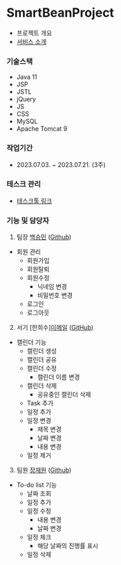 # SmartBeanProject
- 프로젝트 개요
- [서비스 소개](https://www.canva.com/design/DAFnjGL2kvU/dbFV5RBkqk7ZTckhyc7xpA/edit?utm_content=DAFnjGL2kvU&utm_campaign=designshare&utm_medium=link2&utm_source=sharebutton)

### 기술스택
- Java 11
- JSP
- JSTL
- jQuery
- JS
- CSS
- MySQL
- Apache Tomcat 9

[//]: # (- [이미지태그]&#40;이미지주소&#41;)

[//]: # (- <img src="이미지주소" width="300px">)

### 작업기간
- 2023.07.03. ~ 2023.07.21. (3주)

### 테스크 관리
- [테스크툴 링크](https://www.notion.so/sally-/ef1ce57526c1471bb86643788b159599?v=5ce957f28c834df09c15b25d019d3ece&pvs=4)

### 기능 및 담당자
1. 팀장 [백승민](Mailto:qortmdals120@gmail.com) ([Github](http://github.com/alstmd7))
  - 회원 관리
    - 회원가입
    - 회원탈퇴
    - 회원수정
      - 닉네임 변경
      - 비밀번호 변경
    - 로그인
    - 로그아웃
2. 서기 [한희수][이메일](mailto:juntu09@gmail.com) ([GitHub](https://github.com/hee-duck))
  - 캘린더 기능
    - 캘린더 생성
    - 캘린더 공유
    - 캘린더 수정
      - 캘린더 이름 변경
    - 캘린더 삭제
      - 공유중인 캘린더 삭제
    - Task 추가
    - 일정 추가
    - 일정 변경
      - 제목 변경
      - 날짜 변경
      - 내용 변경
    - 일정 제거
3. 팀원 [장재원](Mailto:lokcdown7739@naver.com) ([Github](https://github.com/JangJaeWone))
  - To-do list 기능
    - 날짜 조회
    - 일정 추가
    - 일정 수정
      - 내용 변경
      - 날짜 변경
    - 일정 체크
      - 해당 날짜의 진행률 표시
    - 일정 삭제
    
